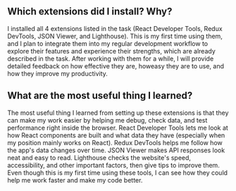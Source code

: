## Which extensions did I install? Why?
I installed all 4 extensions listed in the task (React Developer Tools, Redux DevTools, JSON Viewer, and Lighthouse). This is my first time using them, and I plan to integrate them into my regular development workflow to explore their features and experience their strengths, which are already described in the task. After working with them for a while, I will provide detailed feedback on how effective they are, howeasy they are to use, and how they improve my productivity.

## What are the most useful thing I learned?
The most useful thing I learned from setting up these extensions is that they can make my work easier by helping me debug, check data, and test performance right inside the browser. React Developer Tools lets me look at how React components are built and what data they have (especially when my position mainly works on React). Redux DevTools helps me follow how the app's data changes over time. JSON Viewer makes API responses look neat and easy to read. Lighthouse checks the website's speed, accessibility, and other important factors, then give tips to improve them. Even though this is my first time using these tools, I can see how they could help me work faster and make my code better.